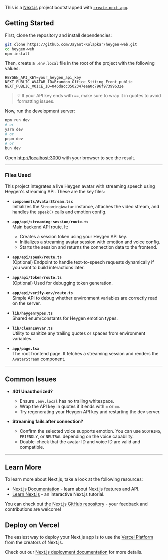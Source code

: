 This is a [Next.js](https://nextjs.org) project bootstrapped with [`create-next-app`](https://nextjs.org/docs/app/api-reference/cli/create-next-app).

## Getting Started

First, clone the repository and install dependencies:

```bash
git clone https://github.com/Jayant-Kolapkar/heygen-web.git
cd heygen-web
npm install
```

Then, create a `.env.local` file in the root of the project with the following values:

```
HEYGEN_API_KEY=your_heygen_api_key
NEXT_PUBLIC_AVATAR_ID=Brandon_Office_Sitting_Front_public
NEXT_PUBLIC_VOICE_ID=046dacc3502347eea0c796f97399632e
```

> 💡 If your API key ends with `==`, make sure to wrap it in quotes to avoid formatting issues.

Now, run the development server:

```bash
npm run dev
# or
yarn dev
# or
pnpm dev
# or
bun dev
```

Open [http://localhost:3000](http://localhost:3000) with your browser to see the result.

---

### Files Used

This project integrates a live Heygen avatar with streaming speech using Heygen's streaming API. These are the key files:

- **`components/AvatarStream.tsx`**  
  Initializes the `StreamingAvatar` instance, attaches the video stream, and handles the `speak()` calls and emotion config.

- **`app/api/streaming-session/route.ts`**  
  Main backend API route. It:
  - Creates a session token using your Heygen API key.
  - Initializes a streaming avatar session with emotion and voice config.
  - Starts the session and returns the connection data to the frontend.

- **`app/api/speak/route.ts`**  
  (Optional) Endpoint to handle text-to-speech requests dynamically if you want to build interactions later.

- **`app/api/token/route.ts`**  
  (Optional) Used for debugging token generation.

- **`app/api/verify-env/route.ts`**  
  Simple API to debug whether environment variables are correctly read on the server.

- **`lib/heygenTypes.ts`**  
  Shared enum/constants for Heygen emotion types.

- **`lib/cleanEnvVar.ts`**  
  Utility to sanitize any trailing quotes or spaces from environment variables.

- **`app/page.tsx`**  
  The root frontend page. It fetches a streaming session and renders the `AvatarStream` component.

---

## Common Issues

- **401 Unauthorized?**
  - Ensure `.env.local` has no trailing whitespace.
  - Wrap the API key in quotes if it ends with `=` or `==`.
  - Try regenerating your Heygen API key and restarting the dev server.

- **Streaming fails after connection?**
  - Confirm the selected voice supports emotion. You can use `SOOTHING`, `FRIENDLY`, or `NEUTRAL` depending on the voice capability.
  - Double-check that the avatar ID and voice ID are valid and compatible.

---

## Learn More

To learn more about Next.js, take a look at the following resources:

- [Next.js Documentation](https://nextjs.org/docs) - learn about Next.js features and API.
- [Learn Next.js](https://nextjs.org/learn) - an interactive Next.js tutorial.

You can check out [the Next.js GitHub repository](https://github.com/vercel/next.js) - your feedback and contributions are welcome!

## Deploy on Vercel

The easiest way to deploy your Next.js app is to use the [Vercel Platform](https://vercel.com/new?utm_medium=default-template&filter=next.js&utm_source=create-next-app&utm_campaign=create-next-app-readme) from the creators of Next.js.

Check out our [Next.js deployment documentation](https://nextjs.org/docs/app/building-your-application/deploying) for more details.
